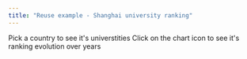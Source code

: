 ```yaml
---
title: "Reuse example - Shanghai university ranking"
---
```


Pick a country to see it's universtities
Click on the chart icon to see it's ranking evolution over years
